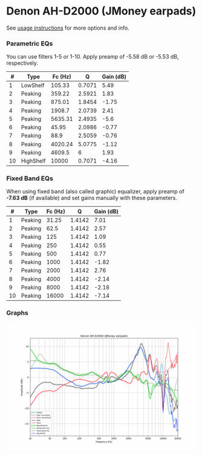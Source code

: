 # Denon AH-D2000 (JMoney earpads)
See [usage instructions](https://github.com/jaakkopasanen/AutoEq#usage) for more options and info.

### Parametric EQs
You can use filters 1-5 or 1-10. Apply preamp of -5.58 dB or -5.53 dB, respectively.

|   # | Type      |   Fc (Hz) |      Q |   Gain (dB) |
|-----|-----------|-----------|--------|-------------|
|   1 | LowShelf  |    105.33 | 0.7071 |        5.49 |
|   2 | Peaking   |    359.22 | 2.5921 |        1.83 |
|   3 | Peaking   |    875.01 | 1.8454 |       -1.75 |
|   4 | Peaking   |   1908.7  | 2.0739 |        2.41 |
|   5 | Peaking   |   5635.31 | 2.4935 |       -5.6  |
|   6 | Peaking   |     45.95 | 2.0986 |       -0.77 |
|   7 | Peaking   |     88.9  | 2.5059 |       -0.76 |
|   8 | Peaking   |   4020.24 | 5.0775 |       -1.12 |
|   9 | Peaking   |   4609.5  | 6      |        1.93 |
|  10 | HighShelf |  10000    | 0.7071 |       -4.16 |

### Fixed Band EQs
When using fixed band (also called graphic) equalizer, apply preamp of **-7.63 dB** (if available) and set gains manually with these parameters.

|   # | Type    |   Fc (Hz) |      Q |   Gain (dB) |
|-----|---------|-----------|--------|-------------|
|   1 | Peaking |     31.25 | 1.4142 |        7.01 |
|   2 | Peaking |     62.5  | 1.4142 |        2.57 |
|   3 | Peaking |    125    | 1.4142 |        1.09 |
|   4 | Peaking |    250    | 1.4142 |        0.55 |
|   5 | Peaking |    500    | 1.4142 |        0.77 |
|   6 | Peaking |   1000    | 1.4142 |       -1.82 |
|   7 | Peaking |   2000    | 1.4142 |        2.76 |
|   8 | Peaking |   4000    | 1.4142 |       -2.14 |
|   9 | Peaking |   8000    | 1.4142 |       -2.18 |
|  10 | Peaking |  16000    | 1.4142 |       -7.14 |

### Graphs
![](./Denon%20AH-D2000%20(JMoney%20earpads).png)

